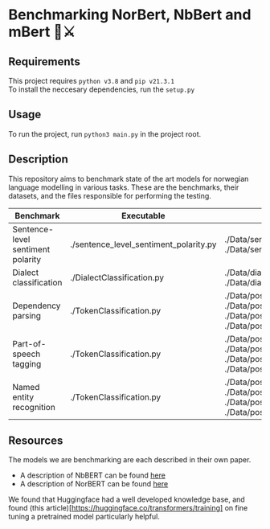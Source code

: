 # Benchmarking NorBert, NbBert and mBert 🤖⚔️

## Requirements

This project requires ```python v3.8``` and ```pip v21.3.1``` <br />
To install the neccesary dependencies, run the ```setup.py```

## Usage

To run the project, run ```python3 main.py``` in the project root.

## Description

This repository aims to benchmark state of the art models for norwegian language modelling in various tasks. These are the benchmarks, their datasets, and the files responsible for performing the testing.


| Benchmark                         | Executable                             | Dataset                                                                                                                                                                                        |
|-----------------------------------|----------------------------------------|------------------------------------------------------------------------------------------------------------------------------------------------------------------------------------------------|
| Sentence-level sentiment polarity | ./sentence_level_sentiment_polarity.py | ./Data/sentence_level_sentiment_polarity/train.json<br>./Data/sentence_level_sentiment_polarity/test.json                                                                                      |
| Dialect classification            | ./DialectClassification.py             | ./Data/dialect_classification/dialect_tweet_train.json<br>./Data/dialect_classification/dialect_tweet_test.json                                                                                |
| Dependency parsing                | ./TokenClassification.py               | ./Data/pos_tagging/no_bokmaal-ud-train.conllu<br>./Data/pos_tagging/no_bokmaal-ud-test.conllu<br>./Data/pos_tagging/no_nynorsk-ud-train.conllu<br>./Data/pos_tagging/no_nynorsk-ud-test.conllu |
| Part-of-speech tagging            | ./TokenClassification.py               | ./Data/pos_tagging/no_bokmaal-ud-train.conllu<br>./Data/pos_tagging/no_bokmaal-ud-test.conllu<br>./Data/pos_tagging/no_nynorsk-ud-train.conllu<br>./Data/pos_tagging/no_nynorsk-ud-test.conllu |
| Named entity recognition          | ./TokenClassification.py               | ./Data/pos_tagging/no_bokmaal-ud-train.conllu<br>./Data/pos_tagging/no_bokmaal-ud-test.conllu<br>./Data/pos_tagging/no_nynorsk-ud-train.conllu<br>./Data/pos_tagging/no_nynorsk-ud-test.conllu |


## Resources

The models we are benchmarking are each described in their own paper. 

- A description of NbBERT can be found <a href="https://arxiv.org/pdf/2104.09617.pdf">here</a>
- A description of NorBERT can be found <a href="https://aclanthology.org/2021.nodalida-main.4.pdf">here</a>

We found that Huggingface had a well developed knowledge base, and found (this article)[https://huggingface.co/transformers/training] on fine tuning a pretrained model particularly helpful.



